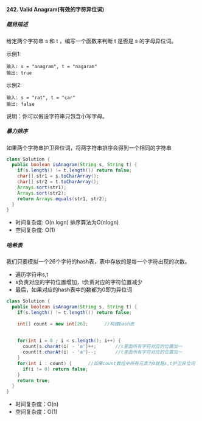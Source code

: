 #### 242. Valid Anagram(有效的字符异位词)
##### 题目描述
给定两个字符串 s 和 t ，编写一个函数来判断 t 是否是 s 的字母异位词。

示例1:

```
输入: s = "anagram", t = "nagaram"
输出: true
```

示例2: 

```
输入: s = "rat", t = "car"
输出: false
```
说明：你可以假设字符串只包含小写字母。

##### 暴力排序
如果两个字符串护卫异位词，将两字符串排序会得到一个相同的字符串

```Java
class Solution {
  public boolean isAnagram(String s, String t) {
    if(s.length() != t.length()) return false;
    char[] str1 = s.toCharArray();
    char[] str2 = t.toCharArray();
    Arrays.sort(str1);
    Arrays.sort(str2);
    return Arrays.equals(str1, str2);
  }
}
```

* 时间复杂度: O(n logn) 排序算法为O(nlogn)
* 空间复杂度: O(1)

##### 哈希表

我们只要模拟一个26个字符的hash表，表中存放的是每一个字符出现的次数。
* 遍历字符串s,t
* s负责对应的字符位置增加，t负责对应的字符位置减少
* 最后，如果对应的hash表中的数都为0即为异位词

```Java
class Solution {
  public boolean isAnagram(String s, String t) {
    if(s.length() != t.length()) return false;
    
    int[] count = new int[26];      //构建hash表
    
    
    for(int i = 0 ; i < s.length(); i++) {
      count[s.charAt(i) - 'a']++;       //s里面所有字符对应的位置加一
      count[t.charAt(i) - 'a']--;       //t里面所有字符对应的位置加一
    }
    for(int i : count) {      //如果count数组中所有元素为0就是s,t护卫异位词
      if(i != 0) return false;
    }
    return true;
  }
}
```

* 时间复杂度：O(n)
* 空间复杂度：O(1)